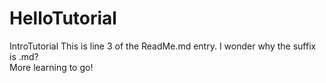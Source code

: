 # HelloTutorial
IntroTutorial
This is line 3 of the ReadMe.md entry.  I wonder why the suffix is .md?  
More learning to go!
